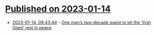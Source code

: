 # [Published on 2023-01-14](index.md)

* [2023-01-14, 09:43:44](https://news.ycombinator.com/item?id=34378838) - [One man’s two-decade quest to let the ‘Irish Giant’ rest in peace](https://www.theguardian.com/culture/2023/jan/14/he-did-not-want-this-one-mans-two-decade-quest-to-let-the-irish-giant-rest-in-peace)
